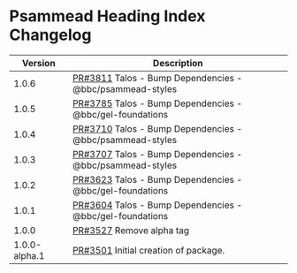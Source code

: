 # Psammead Heading Index Changelog

<!-- prettier-ignore -->
| Version | Description |
|---------|-------------|
| 1.0.6 | [PR#3811](https://github.com/bbc/psammead/pull/3811) Talos - Bump Dependencies - @bbc/psammead-styles |
| 1.0.5 | [PR#3785](https://github.com/bbc/psammead/pull/3785) Talos - Bump Dependencies - @bbc/gel-foundations |
| 1.0.4 | [PR#3710](https://github.com/bbc/psammead/pull/3710) Talos - Bump Dependencies - @bbc/psammead-styles |
| 1.0.3 | [PR#3707](https://github.com/bbc/psammead/pull/3707) Talos - Bump Dependencies - @bbc/psammead-styles |
| 1.0.2 | [PR#3623](https://github.com/bbc/psammead/pull/3623) Talos - Bump Dependencies - @bbc/gel-foundations |
| 1.0.1 | [PR#3604](https://github.com/bbc/psammead/pull/3604) Talos - Bump Dependencies - @bbc/gel-foundations |
| 1.0.0 | [PR#3527](https://github.com/BBC/psammead/pull/3527) Remove alpha tag |
| 1.0.0-alpha.1 | [PR#3501](https://github.com/BBC-News/psammead/pull/3501) Initial creation of package. |
